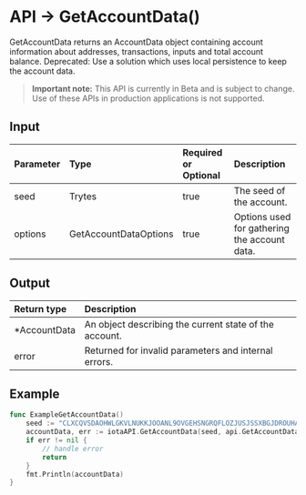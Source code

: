 # API -> GetAccountData()
GetAccountData returns an AccountData object containing account information about addresses, transactions, inputs and total account balance. Deprecated: Use a solution which uses local persistence to keep the account data.
> **Important note:** This API is currently in Beta and is subject to change. Use of these APIs in production applications is not supported.

## Input

| Parameter       | Type | Required or Optional | Description |
|:---------------|:--------|:--------| :--------|
| seed | Trytes | true | The seed of the account.  |
| options | GetAccountDataOptions | true | Options used for gathering the account data.  |


## Output

| Return type     | Description |
|:---------------|:--------|
| *AccountData | An object describing the current state of the account. |
| error | Returned for invalid parameters and internal errors. |



## Example

```go
func ExampleGetAccountData() 
	seed := "CLXCQVSDAOHWLGKVLNUKKJOOANL9OVGEHSNGRQFLOZJUSJSSXBGJDROUHALTSNUPMTSAVFF9IQEEA9999"
	accountData, err := iotaAPI.GetAccountData(seed, api.GetAccountDataOptions{})
	if err != nil {
		// handle error
		return
	}
	fmt.Println(accountData)
}

```

